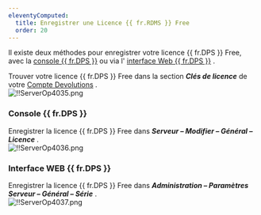 ```yaml
---
eleventyComputed:
  title: Enregistrer une Licence {{ fr.RDMS }} Free
  order: 20
---
```


Il existe deux méthodes pour enregistrer votre licence {{ fr.DPS }} Free, avec la [console {{ fr.DPS }}](#console-devolutions-server) ou via l' [interface Web {{ fr.DPS }}](#interface-web-devolutions-server) .  

Trouver votre licence {{ fr.DPS }} Free dans la section ***Clés de licence*** de votre [Compte Devolutions](https://portal.devolutions.com/serials) .  
![!!ServerOp4035.png](/img/fr/server/ServerOp4035.png) 

### Console {{ fr.DPS }} 

Enregistrer la licence {{ fr.DPS }} Free dans ***Serveur – Modifier – Général – Licence*** .  
![!!ServerOp4036.png](/img/fr/server/ServerOp4036.png) 

### Interface WEB {{ fr.DPS }} 

Enregistrer la licence {{ fr.DPS }} Free   dans ***Administration – Paramètres Serveur – Général – Série*** .  
![!!ServerOp4037.png](/img/fr/server/ServerOp4037.png) 

